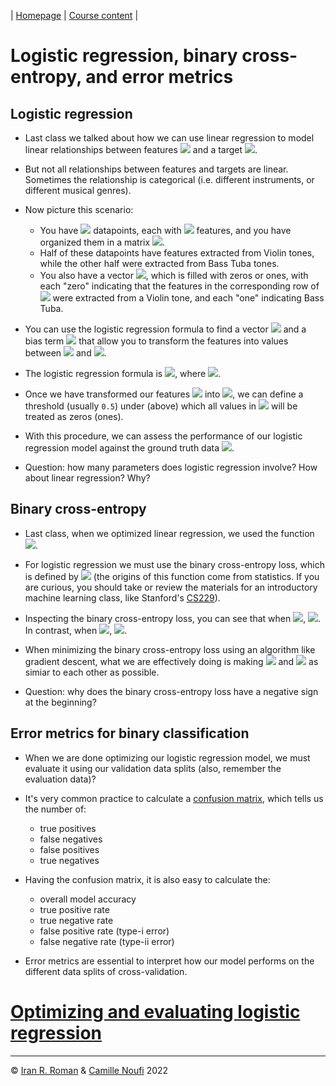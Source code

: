 | [Homepage](https://dl4mir.github.io) | [Course content](https://dl4mir.github.io/#course-content) |

# Logistic regression, binary cross-entropy, and error metrics

## Logistic regression

* Last class we talked about how we can use linear regression to model linear relationships between features <img src="https://render.githubusercontent.com/render/math?math=X \in \mathbb{R}^{N\times D}"> and a target <img src="https://render.githubusercontent.com/render/math?math=Y \in \mathbb{R}^{N}">.

* But not all relationships between features and targets are linear. Sometimes the relationship is categorical (i.e. different instruments, or different musical genres).

* Now picture this scenario:
    * You have <img src="https://render.githubusercontent.com/render/math?math=N"> datapoints, each with <img src="https://render.githubusercontent.com/render/math?math=D"> features, and you have organized them in a matrix <img src="https://render.githubusercontent.com/render/math?math=X \in \mathbb{R}^{N\times D}">.
    * Half of these datapoints have features extracted from Violin tones, while the other half were extracted from Bass Tuba tones. 
    * You also have a vector <img src="https://render.githubusercontent.com/render/math?math=Y \in \mathbb{R}^{N}">, which is filled with zeros or ones, with each "zero" indicating that the features in the corresponding row of <img src="https://render.githubusercontent.com/render/math?math=X \in \mathbb{R}^{N\times D}"> were extracted from a Violin tone, and each "one" indicating Bass Tuba.

* You can use the logistic regression formula to find a vector <img src="https://render.githubusercontent.com/render/math?math=w \in \mathbb{R}^{D}"> and a bias term <img src="https://render.githubusercontent.com/render/math?math=b \in \mathbb{R}^{1}"> that allow you to transform the features into values between <img src="https://render.githubusercontent.com/render/math?math=0"> and <img src="https://render.githubusercontent.com/render/math?math=1">. 

* The logistic regression formula is <img src="https://render.githubusercontent.com/render/math?math=\hat{y} = \sigma(\theta) = \frac{1}{1 %2B e^{-\theta}} \in \mathbb{R}^{N}">, where <img src="https://render.githubusercontent.com/render/math?math=\theta = Xw %2B b">.

* Once we have transformed our features <img src="https://render.githubusercontent.com/render/math?math=X"> into <img src="https://render.githubusercontent.com/render/math?math=\hat{y}">, we can define a threshold (usually `0.5`) under (above) which all values in <img src="https://render.githubusercontent.com/render/math?math=\hat{y}"> will be treated as zeros (ones). 

* With this procedure, we can assess the performance of our logistic regression model against the ground truth data <img src="https://render.githubusercontent.com/render/math?math=y">.

* Question: how many parameters does logistic regression involve? How about linear regression? Why?

## Binary cross-entropy

* Last class, when we optimized linear regression, we used the function <img src="https://render.githubusercontent.com/render/math?math=J = \frac{1}{2}\frac{1}{N} \sum_{i=1}^N (y_i - \hat{y_i})^2">.

* For logistic regression we must use the binary cross-entropy loss, which is defined by <img src="https://render.githubusercontent.com/render/math?math=J = -\frac{1}{N} \sum_{i=1}^{N} y_i log(\hat{y}_i) %2B (1-y_i)log(1-\hat{y}_i)"> (the origins of this function come from statistics. If you are curious, you should take or review the materials for an introductory machine learning class, like Stanford's [CS229](https://cs229.stanford.edu/notes2021fall/cs229-notes1.pdf)).

* Inspecting the binary cross-entropy loss, you can see that when <img src="https://render.githubusercontent.com/render/math?math=y_i=0">, <img src="https://render.githubusercontent.com/render/math?math=J = -\frac{1}{N} \sum_{i=1}^{N} (1-y_i)log(1-\hat{y}_i)">. In contrast, when <img src="https://render.githubusercontent.com/render/math?math=y_i=1">, <img src="https://render.githubusercontent.com/render/math?math=J = -\frac{1}{N} \sum_{i=1}^{N} y_ilog(\hat{y}_i)">.

* When minimizing the binary cross-entropy loss using an algorithm like gradient descent, what we are effectively doing is making <img src="https://render.githubusercontent.com/render/math?math=y"> and <img src="https://render.githubusercontent.com/render/math?math=\hat{y}"> as simiar to each other as possible.

* Question: why does the binary cross-entropy loss have a negative sign at the beginning?

## Error metrics for binary classification

* When we are done optimizing our logistic regression model, we must evaluate it using our validation data splits (also, remember the evaluation data)?

* It's very common practice to calculate a [confusion matrix](https://en.wikipedia.org/wiki/Confusion_matrix), which tells us the number of:
    * true positives
    * false negatives
    * false positives
    * true negatives

* Having the confusion matrix, it is also easy to calculate the:
    * overall model accuracy
    * true positive rate
    * true negative rate
    * false positive rate (type-i error)
    * false negative rate (type-ii error)

* Error metrics are essential to interpret how our model performs on the different data splits of cross-validation.

# [Optimizing and evaluating logistic regression](https://colab.research.google.com/github/dl4mir/assignments/blob/main/logistic_regression.ipynb)

___

&copy; [Iran R. Roman](https://iranroman.github.io) & [Camille Noufi](http://camillenoufi.com) 2022
